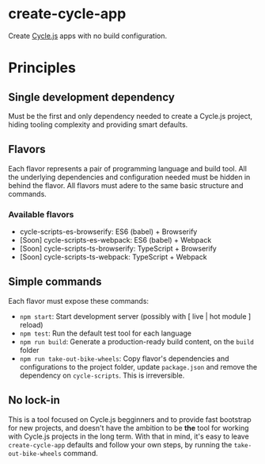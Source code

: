 
# create-cycle-app

Create [Cycle.js](https://cycle.js.org/) apps with no build configuration.

# Principles

## Single development dependency

Must be the first and only dependency needed to create a Cycle.js project, hiding tooling complexity and providing smart defaults.

## Flavors

Each flavor represents a pair of programming language and build tool. All the underlying dependencies and configuration needed must be hidden in behind the flavor. All flavors must adere to the same basic structure and commands.

### Available flavors

- cycle-scripts-es-browserify: ES6 (babel) + Browserify
- [Soon] cycle-scripts-es-webpack: ES6 (babel) + Webpack
- [Soon] cycle-scripts-ts-browserify: TypeScript + Browserify
- [Soon] cycle-scripts-ts-webpack: TypeScript + Webpack

## Simple commands

Each flavor must expose these commands:

- `npm start`: Start development server (possibly with [ live | hot module ] reload)
- `npm test`: Run the default test tool for each language
- `npm run build`: Generate a production-ready build content, on the `build` folder
- `npm run take-out-bike-wheels`: Copy flavor's dependencies and configurations to the project folder, update `package.json` and remove the dependency on `cycle-scripts`. This is irreversible.

## No lock-in

This is a tool focused on Cycle.js begginners and to provide fast bootstrap for new projects, and doesn't have the ambition to be **the** tool for working with Cycle.js projects in the long term. With that in mind, it's easy to leave `create-cycle-app` defaults and follow your own steps, by running the `take-out-bike-wheels` command.
